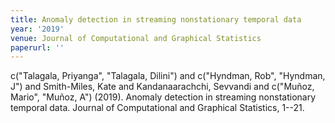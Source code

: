 ```yaml
---
title: Anomaly detection in streaming nonstationary temporal data
year: '2019'
venue: Journal of Computational and Graphical Statistics
paperurl: ''
---
```

c("Talagala, Priyanga", "Talagala, Dilini") and c("Hyndman, Rob", "Hyndman, J") and Smith-Miles, Kate and Kandanaarachchi, Sevvandi and c("Muñoz, Mario", "Muñoz, A") (2019). Anomaly detection in streaming nonstationary temporal data. Journal of Computational and Graphical Statistics, 1--21.

